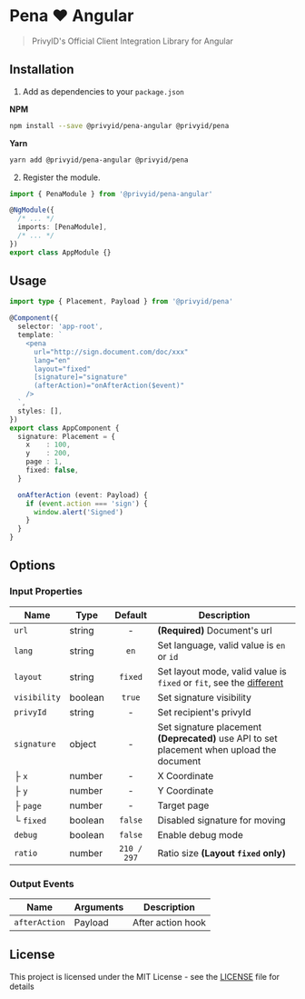 # Pena ❤️ Angular

> PrivyID's Official Client Integration Library for Angular

## Installation

1. Add as dependencies to your `package.json`

**NPM**

```bash
npm install --save @privyid/pena-angular @privyid/pena
```

**Yarn**
```bash
yarn add @privyid/pena-angular @privyid/pena
```

2. Register the module.

```ts
import { PenaModule } from '@privyid/pena-angular'

@NgModule({
  /* ... */
  imports: [PenaModule],
  /* ... */
})
export class AppModule {}

```

## Usage

```ts
import type { Placement, Payload } from '@privyid/pena'

@Component({
  selector: 'app-root',
  template: `
    <pena
      url="http://sign.document.com/doc/xxx"
      lang="en"
      layout="fixed"
      [signature]="signature"
      (afterAction)="onAfterAction($event)"
    />
  `,
  styles: [],
})
export class AppComponent {
  signature: Placement = {
    x    : 100,
    y    : 200,
    page : 1,
    fixed: false,
  }

  onAfterAction (event: Payload) {
    if (event.action === 'sign') {
      window.alert('Signed')
    }
  }
}
```

## Options

### Input Properties

| Name         | Type    |   Default   | Description                                                                                                  |
|--------------|---------|:-----------:|--------------------------------------------------------------------------------------------------------------|
| `url`        | string  |      -      | **(Required)** Document's url                                                                                |
| `lang`       | string  |    `en`     | Set language, valid value is `en` or `id`                                                                    |
| `layout`     | string  |   `fixed`   | Set layout mode, valid value is `fixed` or `fit`, see the [different][different]                             |
| `visibility` | boolean |   `true`    | Set signature visibility                                                                                     |
| `privyId`    | string  |      -      | Set recipient's privyId                                                                                      |
| `signature`  | object  |      -      | Set signature placement<br/> <strong>(Deprecated)</strong> use API to set placement when upload the document |
| ├ `x`        | number  |      -      | X Coordinate                                                                                                 |
| ├ `y`        | number  |      -      | Y Coordinate                                                                                                 |
| ├ `page`     | number  |      -      | Target page                                                                                                  |
| └ `fixed`    | boolean |   `false`   | Disabled signature for moving                                                                                |
| `debug`      | boolean |   `false`   | Enable debug mode                                                                                            |
| `ratio`      | number  | `210 / 297` | Ratio size **(Layout `fixed` only)**                                                                         |

### Output Events

| Name          | Arguments | Description       |
|---------------|-----------|-------------------|
| `afterAction` | Payload   | After action hook |

## License

This project is licensed under the MIT License - see the [LICENSE](/LICENSE) file for details

[different]: ../../../pena/README.md#layout-fixed-vs-fit
